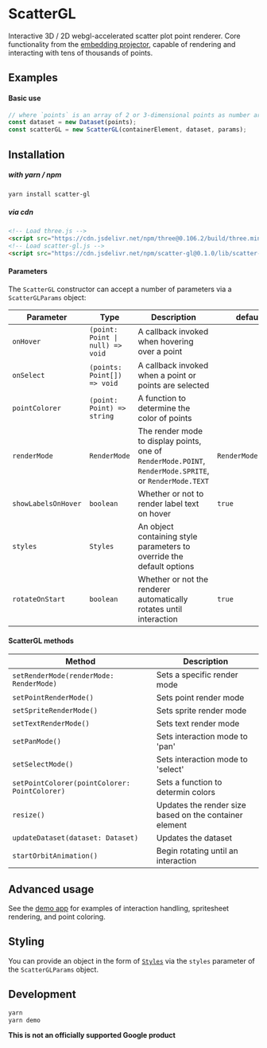 # ScatterGL

Interactive 3D / 2D webgl-accelerated scatter plot point renderer. Core functionality from the [embedding projector](http://projector.tensorflow.org), capable of rendering and interacting with tens of thousands of points.

## Examples

#### Basic use

```javascript
// where `points` is an array of 2 or 3-dimensional points as number arrays.
const dataset = new Dataset(points);
const scatterGL = new ScatterGL(containerElement, dataset, params);
```

## Installation

##### with yarn / npm

```bash
yarn install scatter-gl
```

##### via cdn

```html
<!-- Load three.js -->
<script src="https://cdn.jsdelivr.net/npm/three@0.106.2/build/three.min.js"></script>
<!-- Load scatter-gl.js -->
<script src="https://cdn.jsdelivr.net/npm/scatter-gl@0.1.0/lib/scatter-gl.min.js"></script>
```

#### Parameters

The `ScatterGL` constructor can accept a number of parameters via a `ScatterGLParams` object:

| Parameter           | Type                             | Description                                                                                             | default            |
| ------------------- | -------------------------------- | ------------------------------------------------------------------------------------------------------- | ------------------ |
| `onHover`           | `(point: Point \| null) => void` | A callback invoked when hovering over a point                                                           |                    |
| `onSelect`          | `(points: Point[]) => void`      | A callback invoked when a point or points are selected                                                  |                    |
| `pointColorer`      | `(point: Point) => string`       | A function to determine the color of points                                                             |                    |
| `renderMode`        | `RenderMode`                     | The render mode to display points, one of `RenderMode.POINT`, `RenderMode.SPRITE`, or `RenderMode.TEXT` | `RenderMode.POINT` |
| `showLabelsOnHover` | `boolean`                        | Whether or not to render label text on hover                                                            | `true`             |
| `styles`            | `Styles`                         | An object containing style parameters to override the default options                                   |                    |
| `rotateOnStart`     | `boolean`                        | Whether or not the renderer automatically rotates until interaction                                     | `true`             |

#### ScatterGL methods

| Method                                        | Description                                            |
| --------------------------------------------- | ------------------------------------------------------ |
| `setRenderMode(renderMode: RenderMode)`       | Sets a specific render mode                            |
| `setPointRenderMode()`                        | Sets point render mode                                 |
| `setSpriteRenderMode()`                       | Sets sprite render mode                                |
| `setTextRenderMode()`                         | Sets text render mode                                  |
| `setPanMode()`                                | Sets interaction mode to 'pan'                         |
| `setSelectMode()`                             | Sets interaction mode to 'select'                      |
| `setPointColorer(pointColorer: PointColorer)` | Sets a function to determin colors                     |
| `resize()`                                    | Updates the render size based on the container element |
| `updateDataset(dataset: Dataset)`             | Updates the dataset                                    |
| `startOrbitAnimation()`                       | Begin rotating until an interaction                    |

## Advanced usage

See the [demo app](./demo/index.ts) for examples of interaction handling, spritesheet rendering, and point coloring.

## Styling

You can provide an object in the form of [`Styles`](./src/styles.ts) via the `styles` parameter of the `ScatterGLParams` object.

## Development

```bash
yarn
yarn demo
```

**This is not an officially supported Google product**
